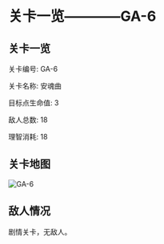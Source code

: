 # 关卡一览————GA-6


## 关卡一览

关卡编号: GA-6

关卡名称: 安魂曲

目标点生命值: 3

敌人总数: 18

理智消耗: 18


## 关卡地图
![GA-6](./oprMap/GA-6.png)

## 敌人情况

剧情关卡，无敌人。

